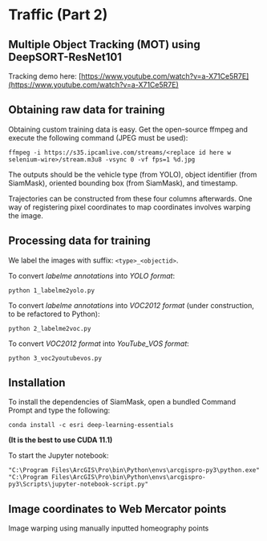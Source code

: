 # Traffic (Part 2)

## Multiple Object Tracking (MOT) using DeepSORT-ResNet101

Tracking demo here: [https://www.youtube.com/watch?v=a-X71Ce5R7E](https://www.youtube.com/watch?v=a-X71Ce5R7E)

<!-- 
## Counting using YOLO + SiamMask

*Under Construction*

YOLO is family of object identification model, while SiamMask is a VOS+VOT (video object segmentation + video object tracking) model. In this showcase, we combine the two models.

From the official document [https://developers.arcgis.com/python/guide/track-objects-using-siammask/](https://developers.arcgis.com/python/guide/track-objects-using-siammask/):

> When we have data in Youtube_VOS dataset format, we can call the prepare_data function with dataset_type='ObjectTracking' and for better results use batch_size=64.

The **YouTube_VOS format** mentioned above (NOT to be confused with YouTube_V*I*S, which is based on COCO rather than VOC2012) is a dataset format similar to VOC2012 dataset format. To start, convert LabelMe segmentations to the VOC2012 format.

`meta.json`:
```json
{
    "videos": {
        "003234408d": {
            "objects": {
                "1": {
                    "category": "penguin", 
                    "frames": [
                        "00000", 
                        "00005", 
                        "00010", 
                        "00015", 
                        "00020", 
                        "00025", 
                        "00030", 
                        "00035", 
                        "00040"
                    ]
                }
            }
        }
    }
}
``` -->

## Obtaining raw data for training 

Obtaining custom training data is easy. Get the open-source ffmpeg and execute the following command (JPEG must be used):

```
ffmpeg -i https://s35.ipcamlive.com/streams/<replace id here w selenium-wire>/stream.m3u8 -vsync 0 -vf fps=1 %d.jpg
```

The outputs should be the vehicle type (from YOLO), object identifier (from SiamMask), oriented bounding box (from SiamMask), and timestamp.

Trajectories can be constructed from these four columns afterwards. One way of registering pixel coordinates to map coordinates involves warping the image.

## Processing data for training

We label the images with suffix: `<type>_<objectid>`.

To convert *labelme annotations* into *YOLO format*:
```
python 1_labelme2yolo.py
```

To convert *labelme annotations* into *VOC2012 format* (under construction, to be refactored to Python):
```
python 2_labelme2voc.py
```

To convert *VOC2012 format* into *YouTube_VOS format*:
```
python 3_voc2youtubevos.py
```

## Installation
To install the dependencies of SiamMask, open a bundled Command Prompt and type the following:
```
conda install -c esri deep-learning-essentials
```
<!-- conda install pyarrow fastai torchvision scikit-image opencv pyg numpy tensorflow onnx onnx-tf -c pyg -c conda-forge -->
<!--
conda install pyarrow fastai torchvision scikit-image opencv
conda install pyg -c pyg -c conda-forge
conda install -c conda-forge numpy
-->
**(It is the best to use CUDA 11.1)**

To start the Jupyter notebook:
```
"C:\Program Files\ArcGIS\Pro\bin\Python\envs\arcgispro-py3\python.exe" "C:\Program Files\ArcGIS\Pro\bin\Python\envs\arcgispro-py3\Scripts\jupyter-notebook-script.py"
```

## Image coordinates to Web Mercator points
Image warping using manually inputted homeography points
